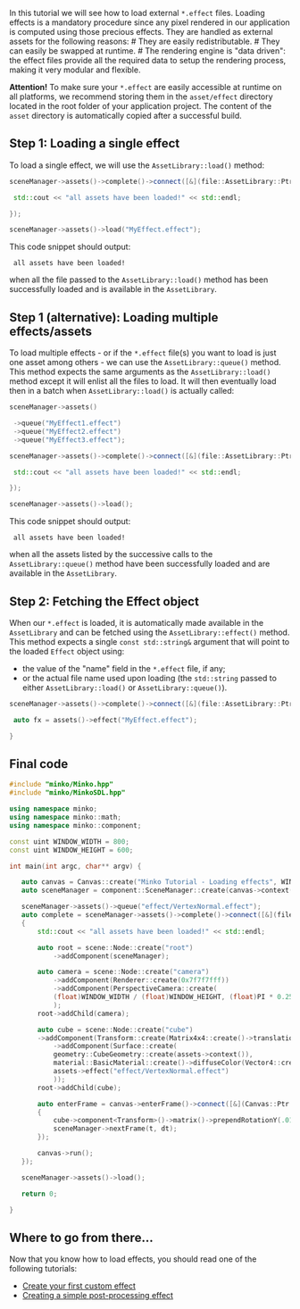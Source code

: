 In this tutorial we will see how to load external `*.effect` files. Loading effects is a mandatory procedure since any pixel rendered in our application is computed using those precious effects. They are handled as external assets for the following reasons: # They are easily redistributable. # They can easily be swapped at runtime. # The rendering engine is "data driven": the effect files provide all the required data to setup the rendering process, making it very modular and flexible.

**Attention!** To make sure your `*.effect` are easily accessible at runtime on all platforms, we recommend storing them in the `asset/effect` directory located in the root folder of your application project. The content of the `asset` directory is automatically copied after a successful build.

Step 1: Loading a single effect
-------------------------------

To load a single effect, we will use the `AssetLibrary::load()` method:


```cpp
sceneManager->assets()->complete()->connect([&](file::AssetLibrary::Ptr assets) {

 std::cout << "all assets have been loaded!" << std::endl;

});

sceneManager->assets()->load("MyEffect.effect"); 
```


This code snippet should output:


```
 all assets have been loaded! 
```


when all the file passed to the `AssetLibrary::load()` method has been successfully loaded and is available in the `AssetLibrary`.

Step 1 (alternative): Loading multiple effects/assets
-----------------------------------------------------

To load multiple effects - or if the `*.effect` file(s) you want to load is just one asset among others - we can use the `AssetLibrary::queue()` method. This method expects the same arguments as the `AssetLibrary::load()` method except it will enlist all the files to load. It will then eventually load then in a batch when `AssetLibrary::load()` is actually called:


```cpp
sceneManager->assets()

 ->queue("MyEffect1.effect")
 ->queue("MyEffect2.effect")
 ->queue("MyEffect3.effect");

sceneManager->assets()->complete()->connect([&](file::AssetLibrary::Ptr assets) {

 std::cout << "all assets have been loaded!" << std::endl;

});

sceneManager->assets()->load(); 
```


This code snippet should output:


```
 all assets have been loaded! 
```


when all the assets listed by the successive calls to the `AssetLibrary::queue()` method have been successfully loaded and are available in the `AssetLibrary`.

Step 2: Fetching the Effect object
----------------------------------

When our `*.effect` is loaded, it is automatically made available in the `AssetLibrary` and can be fetched using the `AssetLibrary::effect()` method. This method expects a single `const std::string&` argument that will point to the loaded `Effect` object using:

-   the value of the "name" field in the `*.effect` file, if any;
-   or the actual file name used upon loading (the `std::string` passed to either `AssetLibrary::load()` or `AssetLibrary::queue()`).


```cpp
sceneManager->assets()->complete()->connect([&](file::AssetLibrary::Ptr assets) {

 auto fx = assets()->effect("MyEffect.effect");

} 
```


Final code
----------


```cpp
#include "minko/Minko.hpp" 
#include "minko/MinkoSDL.hpp"
using namespace minko; 
using namespace minko::math; 
using namespace minko::component;
const uint WINDOW_WIDTH = 800; 
const uint WINDOW_HEIGHT = 600;

int main(int argc, char** argv) {

   auto canvas = Canvas::create("Minko Tutorial - Loading effects", WINDOW_WIDTH, WINDOW_HEIGHT);
   auto sceneManager = component::SceneManager::create(canvas->context());

   sceneManager->assets()->queue("effect/VertexNormal.effect");
   auto complete = sceneManager->assets()->complete()->connect([&](file::AssetLibrary::Ptr assets)
   {
       std::cout << "all assets have been loaded!" << std::endl;

       auto root = scene::Node::create("root")
           ->addComponent(sceneManager);

       auto camera = scene::Node::create("camera")
           ->addComponent(Renderer::create(0x7f7f7fff))
           ->addComponent(PerspectiveCamera::create(
           (float)WINDOW_WIDTH / (float)WINDOW_HEIGHT, (float)PI * 0.25f, .1f, 1000.f)
           );
       root->addChild(camera);

       auto cube = scene::Node::create("cube")
       ->addComponent(Transform::create(Matrix4x4::create()->translation(0.f, 0.f, -5.f)))
           ->addComponent(Surface::create(
           geometry::CubeGeometry::create(assets->context()),
           material::BasicMaterial::create()->diffuseColor(Vector4::create(0.f, 0.f, 1.f, 1.f)),
           assets->effect("effect/VertexNormal.effect")
           ));
       root->addChild(cube);

       auto enterFrame = canvas->enterFrame()->connect([&](Canvas::Ptr canvas, float t, float dt)
       {
           cube->component<Transform>()->matrix()->prependRotationY(.01f);
           sceneManager->nextFrame(t, dt);
       });

       canvas->run();
   });

   sceneManager->assets()->load();

   return 0;

} 
```


Where to go from there...
-------------------------

Now that you know how to load effects, you should read one of the following tutorials:

-   [Create your first custom effect](../Create_your_first_custom_effect.md)
-   [Creating a simple post-processing effect](../22-Creating_a_simple_post-processing_effect.md)

